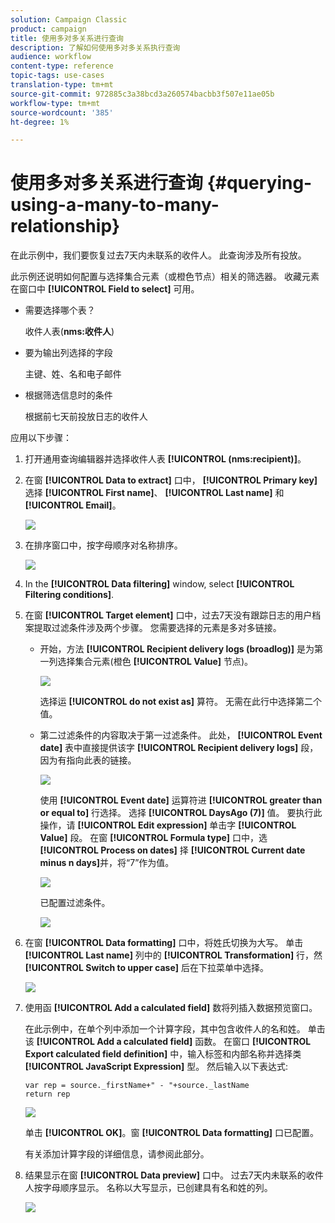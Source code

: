 ```yaml
---
solution: Campaign Classic
product: campaign
title: 使用多对多关系进行查询
description: 了解如何使用多对多关系执行查询
audience: workflow
content-type: reference
topic-tags: use-cases
translation-type: tm+mt
source-git-commit: 972885c3a38bcd3a260574bacbb3f507e11ae05b
workflow-type: tm+mt
source-wordcount: '385'
ht-degree: 1%

---
```



# 使用多对多关系进行查询 {#querying-using-a-many-to-many-relationship}

在此示例中，我们要恢复过去7天内未联系的收件人。 此查询涉及所有投放。

此示例还说明如何配置与选择集合元素（或橙色节点）相关的筛选器。 收藏元素在窗口中 **[!UICONTROL Field to select]** 可用。

* 需要选择哪个表？

   收件人表(**nms:收件人**)

* 要为输出列选择的字段

   主键、姓、名和电子邮件

* 根据筛选信息时的条件

   根据前七天前投放日志的收件人

应用以下步骤：

1. 打开通用查询编辑器并选择收件人表 **[!UICONTROL (nms:recipient)]**。
1. 在窗 **[!UICONTROL Data to extract]** 口中， **[!UICONTROL Primary key]**&#x200B;选择 **[!UICONTROL First name]**、 **[!UICONTROL Last name]** 和 **[!UICONTROL Email]**。

   ![](assets/query_editor_nveau_33.png)

1. 在排序窗口中，按字母顺序对名称排序。

   ![](assets/query_editor_nveau_34.png)

1. In the **[!UICONTROL Data filtering]** window, select **[!UICONTROL Filtering conditions]**.
1. 在窗 **[!UICONTROL Target element]** 口中，过去7天没有跟踪日志的用户档案提取过滤条件涉及两个步骤。 您需要选择的元素是多对多链接。

   * 开始，方法 **[!UICONTROL Recipient delivery logs (broadlog)]** 是为第一列选择集合元素(橙色 **[!UICONTROL Value]** 节点)。

      ![](assets/query_editor_nveau_67.png)

      选择运 **[!UICONTROL do not exist as]** 算符。 无需在此行中选择第二个值。

   * 第二过滤条件的内容取决于第一过滤条件。 此处， **[!UICONTROL Event date]** 表中直接提供该字 **[!UICONTROL Recipient delivery logs]** 段，因为有指向此表的链接。

      ![](assets/query_editor_nveau_36.png)

      使用 **[!UICONTROL Event date]** 运算符进 **[!UICONTROL greater than or equal to]** 行选择。 选择 **[!UICONTROL DaysAgo (7)]** 值。 要执行此操作，请 **[!UICONTROL Edit expression]** 单击字 **[!UICONTROL Value]** 段。 在窗 **[!UICONTROL Formula type]** 口中，选 **[!UICONTROL Process on dates]** 择 **[!UICONTROL Current date minus n days]**&#x200B;并，将“7”作为值。

      ![](assets/query_editor_nveau_37.png)

      已配置过滤条件。

      ![](assets/query_editor_nveau_38.png)

1. 在窗 **[!UICONTROL Data formatting]** 口中，将姓氏切换为大写。 单击 **[!UICONTROL Last name]** 列中的 **[!UICONTROL Transformation]** 行，然 **[!UICONTROL Switch to upper case]** 后在下拉菜单中选择。

   ![](assets/query_editor_nveau_39.png)

1. 使用函 **[!UICONTROL Add a calculated field]** 数将列插入数据预览窗口。

   在此示例中，在单个列中添加一个计算字段，其中包含收件人的名和姓。 单击该 **[!UICONTROL Add a calculated field]** 函数。 在窗口 **[!UICONTROL Export calculated field definition]** 中，输入标签和内部名称并选择类 **[!UICONTROL JavaScript Expression]** 型。 然后输入以下表达式:

   ```
   var rep = source._firstName+" - "+source._lastName
   return rep
   ```

   ![](assets/query_editor_nveau_40.png)

   单击 **[!UICONTROL OK]**。窗 **[!UICONTROL Data formatting]** 口已配置。

   有关添加计算字段的详细信息，请参阅此部分。

1. 结果显示在窗 **[!UICONTROL Data preview]** 口中。 过去7天内未联系的收件人按字母顺序显示。 名称以大写显示，已创建具有名和姓的列。

   ![](assets/query_editor_nveau_41.png)
